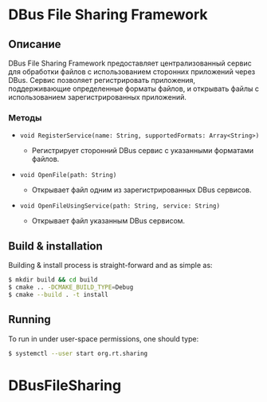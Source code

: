 # DBus File Sharing Framework

## Описание

DBus File Sharing Framework предоставляет централизованный сервис для обработки файлов с использованием сторонних приложений через DBus. Сервис позволяет регистрировать приложения, поддерживающие определенные форматы файлов, и открывать файлы с использованием зарегистрированных приложений.

### Методы

- `void RegisterService(name: String, supportedFormats: Array<String>)`
  - Регистрирует сторонний DBus сервис с указанными форматами файлов.
  
- `void OpenFile(path: String)`
  - Открывает файл одним из зарегистрированных DBus сервисов.

- `void OpenFileUsingService(path: String, service: String)`
  - Открывает файл указанным DBus сервисом.



## Build & installation

Building & install process is straight-forward and as simple as:
```bash
$ mkdir build && cd build
$ cmake .. -DCMAKE_BUILD_TYPE=Debug
$ cmake --build . -t install
```

## Running

To run in under user-space permissions, one should type:
```bash
$ systemctl --user start org.rt.sharing
```
# DBusFileSharing
